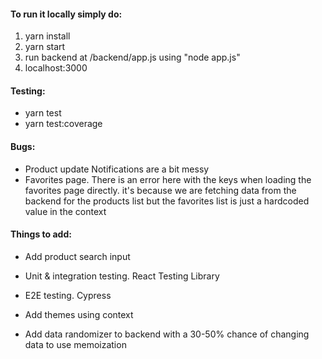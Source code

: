 #### To run it locally simply do:
1. yarn install
2. yarn start
3. run backend at /backend/app.js using "node app.js"
4. localhost:3000


#### Testing:
* yarn test
* yarn test:coverage


#### Bugs:
* Product update Notifications are a bit messy
* Favorites page. There is an error here with the keys when loading the favorites page directly.
  it's because we are fetching data from the backend for the products list but
  the favorites list is just a hardcoded value in the context


#### Things to add:
* Add product search input
* Unit & integration testing. React Testing Library
* E2E testing. Cypress

* Add themes using context
* Add data randomizer to backend with a 30-50% chance of changing data
  to use memoization
